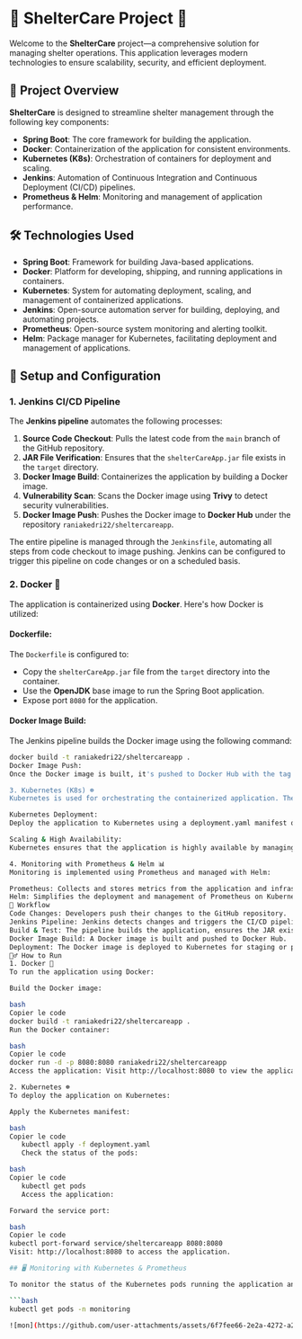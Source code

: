 # 🌟 ShelterCare Project 🌟

Welcome to the **ShelterCare** project—a comprehensive solution for managing shelter operations. This application leverages modern technologies to ensure scalability, security, and efficient deployment.

## 🚀 Project Overview

**ShelterCare** is designed to streamline shelter management through the following key components:

- **Spring Boot**: The core framework for building the application.
- **Docker**: Containerization of the application for consistent environments.
- **Kubernetes (K8s)**: Orchestration of containers for deployment and scaling.
- **Jenkins**: Automation of Continuous Integration and Continuous Deployment (CI/CD) pipelines.
- **Prometheus & Helm**: Monitoring and management of application performance.

## 🛠️ Technologies Used

- **Spring Boot**: Framework for building Java-based applications.
- **Docker**: Platform for developing, shipping, and running applications in containers.
- **Kubernetes**: System for automating deployment, scaling, and management of containerized applications.
- **Jenkins**: Open-source automation server for building, deploying, and automating projects.
- **Prometheus**: Open-source system monitoring and alerting toolkit.
- **Helm**: Package manager for Kubernetes, facilitating deployment and management of applications.

## 📜 Setup and Configuration

### 1. Jenkins CI/CD Pipeline

The **Jenkins pipeline** automates the following processes:

1. **Source Code Checkout**: Pulls the latest code from the `main` branch of the GitHub repository.
2. **JAR File Verification**: Ensures that the `shelterCareApp.jar` file exists in the `target` directory.
3. **Docker Image Build**: Containerizes the application by building a Docker image.
4. **Vulnerability Scan**: Scans the Docker image using **Trivy** to detect security vulnerabilities.
5. **Docker Image Push**: Pushes the Docker image to **Docker Hub** under the repository `raniakedri22/sheltercareapp`.

The entire pipeline is managed through the `Jenkinsfile`, automating all steps from code checkout to image pushing. Jenkins can be configured to trigger this pipeline on code changes or on a scheduled basis.

### 2. Docker 🐳

The application is containerized using **Docker**. Here's how Docker is utilized:

#### **Dockerfile**:

The `Dockerfile` is configured to:

- Copy the `shelterCareApp.jar` file from the `target` directory into the container.
- Use the **OpenJDK** base image to run the Spring Boot application.
- Expose port `8080` for the application.

#### **Docker Image Build**:

The Jenkins pipeline builds the Docker image using the following command:

```bash
docker build -t raniakedri22/sheltercareapp .
Docker Image Push:
Once the Docker image is built, it's pushed to Docker Hub with the tag raniakedri22/sheltercareapp:{commit hash}.

3. Kubernetes (K8s) ☸️
Kubernetes is used for orchestrating the containerized application. The application is deployed to a local Kubernetes cluster using Docker Desktop's Kubernetes feature or a cloud Kubernetes service like AWS EKS, GKE, or Azure AKS.

Kubernetes Deployment:
Deploy the application to Kubernetes using a deployment.yaml manifest or a Helm chart.

Scaling & High Availability:
Kubernetes ensures that the application is highly available by managing the scaling and load balancing of the containers across multiple nodes in the cluster.

4. Monitoring with Prometheus & Helm 📊
Monitoring is implemented using Prometheus and managed with Helm:

Prometheus: Collects and stores metrics from the application and infrastructure.
Helm: Simplifies the deployment and management of Prometheus on Kubernetes.
🔄 Workflow
Code Changes: Developers push their changes to the GitHub repository.
Jenkins Pipeline: Jenkins detects changes and triggers the CI/CD pipeline.
Build & Test: The pipeline builds the application, ensures the JAR exists, and scans for vulnerabilities.
Docker Image Build: A Docker image is built and pushed to Docker Hub.
Deployment: The Docker image is deployed to Kubernetes for staging or production use.
🏃‍♂️ How to Run
1. Docker 🐳
To run the application using Docker:

Build the Docker image:

bash
Copier le code
docker build -t raniakedri22/sheltercareapp .
Run the Docker container:

bash
Copier le code
docker run -d -p 8080:8080 raniakedri22/sheltercareapp
Access the application: Visit http://localhost:8080 to view the application.

2. Kubernetes ☸️
To deploy the application on Kubernetes:

Apply the Kubernetes manifest:

bash
Copier le code
   kubectl apply -f deployment.yaml
   Check the status of the pods:

bash
Copier le code
   kubectl get pods
   Access the application:

Forward the service port:

bash
Copier le code
kubectl port-forward service/sheltercareapp 8080:8080
Visit: http://localhost:8080 to access the application.

## 🖥️ Monitoring with Kubernetes & Prometheus

To monitor the status of the Kubernetes pods running the application and related services, use the following `kubectl` command:

```bash
kubectl get pods -n monitoring

![mon](https://github.com/user-attachments/assets/6f7fee66-2e2a-4272-a27a-a2785785716c)
